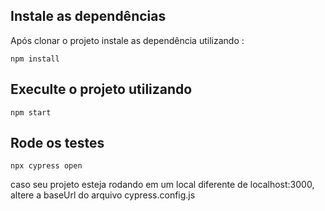 
## Instale as dependências

Após clonar o projeto instale as dependência utilizando :

```
npm install
```
## Execulte o projeto utilizando

```
npm start
```
## Rode os testes

```
npx cypress open
```

caso seu projeto esteja rodando em um local diferente de localhost:3000, altere a baseUrl do arquivo cypress.config.js


